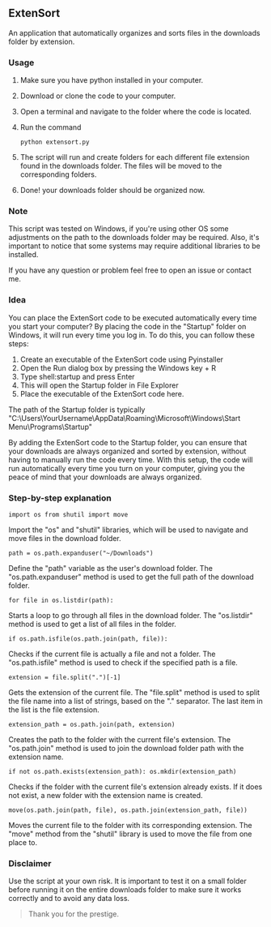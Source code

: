 ## ExtenSort
An application that automatically organizes and sorts files in the downloads folder by extension.

### Usage
1.  Make sure you have python installed in your computer.
   
2.  Download or clone the code to your computer.
    
3.  Open a terminal and navigate to the folder where the code is located.
    
4.  Run the command

	`python extensort.py` 

6.  The script will run and create folders for each different file extension found in the downloads folder. The files will be moved to the corresponding folders.
    
7.  Done! your downloads folder should be organized now.

### Note
This script was tested on Windows, if you're using other OS some adjustments on the path to the downloads folder may be required. Also, it's important to notice that some systems may require additional libraries to be installed.

If you have any question or problem feel free to open an issue or contact me.

### Idea
You can place the ExtenSort code to be executed automatically every time you start your computer? By placing the code in the "Startup" folder on Windows, it will run every time you log in. To do this, you can follow these steps:

1.  Create an executable of the ExtenSort code using Pyinstaller
2.  Open the Run dialog box by pressing the Windows key + R
3.  Type shell:startup and press Enter
4.  This will open the Startup folder in File Explorer
5.  Place the executable of the ExtenSort code here.

The path of the Startup folder is typically "C:\Users\YourUsername\AppData\Roaming\Microsoft\Windows\Start Menu\Programs\Startup"

By adding the ExtenSort code to the Startup folder, you can ensure that your downloads are always organized and sorted by extension, without having to manually run the code every time. With this setup, the code will run automatically every time you turn on your computer, giving you the peace of mind that your downloads are always organized.

### Step-by-step explanation

`import os from shutil import move` 

Import the "os" and "shutil" libraries, which will be used to navigate and move files in the download folder.

`path = os.path.expanduser("~/Downloads")`

Define the "path" variable as the user's download folder. The "os.path.expanduser" method is used to get the full path of the download folder.

`for file in os.listdir(path):`

Starts a loop to go through all files in the download folder. The "os.listdir" method is used to get a list of all files in the folder.

`if os.path.isfile(os.path.join(path, file)):`

Checks if the current file is actually a file and not a folder. The "os.path.isfile" method is used to check if the specified path is a file.

`extension = file.split(".")[-1]`

Gets the extension of the current file. The "file.split" method is used to split the file name into a list of strings, based on the "." separator. The last item in the list is the file extension.

`extension_path = os.path.join(path, extension)`

Creates the path to the folder with the current file's extension. The "os.path.join" method is used to join the download folder path with the extension name.

`if not os.path.exists(extension_path): os.mkdir(extension_path)`

Checks if the folder with the current file's extension already exists. If it does not exist, a new folder with the extension name is created.

`move(os.path.join(path, file), os.path.join(extension_path, file))`

Moves the current file to the folder with its corresponding extension. The "move" method from the "shutil" library is used to move the file from one place to.

### Disclaimer
Use the script at your own risk. It is important to test it on a small folder before running it on the entire downloads folder to make sure it works correctly and to avoid any data loss.

> Thank you for the prestige.

